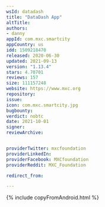 ```yaml
---
wsId: datadash
title: "DataDash App"
altTitle: 
authors:
- danny
appId: com.mxc.smartcity
appCountry: us
idd: 1509218470
released: 2020-06-30
updated: 2021-09-13
version: "1.13.4"
stars: 4.70701
reviews: 157
size: 111157248
website: https://www.mxc.org
repository: 
issue: 
icon: com.mxc.smartcity.jpg
bugbounty: 
verdict: nobtc
date: 2021-10-01
signer: 
reviewArchive:


providerTwitter: mxcfoundation
providerLinkedIn: 
providerFacebook: MXCfoundation
providerReddit: MXC_Foundation

redirect_from:

---
```


{% include copyFromAndroid.html %}
